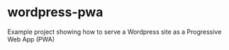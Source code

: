 # wordpress-pwa
Example project showing how to serve a Wordpress site as a Progressive Web App (PWA)
